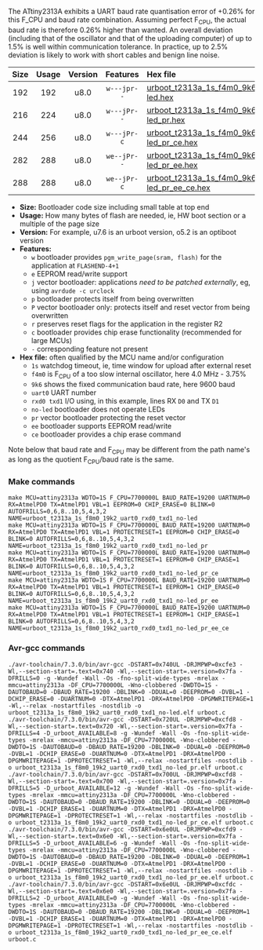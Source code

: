 The ATtiny2313A exhibits a UART baud rate quantisation error of +0.26% for this F_CPU and baud rate combination. Assuming perfect F<sub>CPU</sub>, the actual baud rate is therefore 0.26% higher than wanted. An overall deviation (including that of the oscillator and that of the uploading computer) of up to 1.5% is well within communication tolerance. In practice, up to 2.5% deviation is likely to work with short cables and benign line noise.

|Size|Usage|Version|Features|Hex file|
|:-:|:-:|:-:|:-:|:--|
|192|192|u8.0|`w---jpr--`|[urboot_t2313a_1s_f4m0_9k6_uart0_rxd0_txd1_no-led.hex](https://raw.githubusercontent.com/stefanrueger/urboot.hex/main/mcus/attiny2313a/watchdog_1_s/internal_oscillator_f-3.75%25/%2B4m000000_hz/%2B%2B%2B9k6_baud/uart0_rxd0_txd1/no-led/urboot_t2313a_1s_f4m0_9k6_uart0_rxd0_txd1_no-led.hex)|
|216|224|u8.0|`w---jPr--`|[urboot_t2313a_1s_f4m0_9k6_uart0_rxd0_txd1_no-led_pr.hex](https://raw.githubusercontent.com/stefanrueger/urboot.hex/main/mcus/attiny2313a/watchdog_1_s/internal_oscillator_f-3.75%25/%2B4m000000_hz/%2B%2B%2B9k6_baud/uart0_rxd0_txd1/no-led/urboot_t2313a_1s_f4m0_9k6_uart0_rxd0_txd1_no-led_pr.hex)|
|244|256|u8.0|`w---jPr-c`|[urboot_t2313a_1s_f4m0_9k6_uart0_rxd0_txd1_no-led_pr_ce.hex](https://raw.githubusercontent.com/stefanrueger/urboot.hex/main/mcus/attiny2313a/watchdog_1_s/internal_oscillator_f-3.75%25/%2B4m000000_hz/%2B%2B%2B9k6_baud/uart0_rxd0_txd1/no-led/urboot_t2313a_1s_f4m0_9k6_uart0_rxd0_txd1_no-led_pr_ce.hex)|
|282|288|u8.0|`we--jPr--`|[urboot_t2313a_1s_f4m0_9k6_uart0_rxd0_txd1_no-led_pr_ee.hex](https://raw.githubusercontent.com/stefanrueger/urboot.hex/main/mcus/attiny2313a/watchdog_1_s/internal_oscillator_f-3.75%25/%2B4m000000_hz/%2B%2B%2B9k6_baud/uart0_rxd0_txd1/no-led/urboot_t2313a_1s_f4m0_9k6_uart0_rxd0_txd1_no-led_pr_ee.hex)|
|288|288|u8.0|`we--jPr-c`|[urboot_t2313a_1s_f4m0_9k6_uart0_rxd0_txd1_no-led_pr_ee_ce.hex](https://raw.githubusercontent.com/stefanrueger/urboot.hex/main/mcus/attiny2313a/watchdog_1_s/internal_oscillator_f-3.75%25/%2B4m000000_hz/%2B%2B%2B9k6_baud/uart0_rxd0_txd1/no-led/urboot_t2313a_1s_f4m0_9k6_uart0_rxd0_txd1_no-led_pr_ee_ce.hex)|

- **Size:** Bootloader code size including small table at top end
- **Usage:** How many bytes of flash are needed, ie, HW boot section or a multiple of the page size
- **Version:** For example, u7.6 is an urboot version, o5.2 is an optiboot version
- **Features:**
  + `w` bootloader provides `pgm_write_page(sram, flash)` for the application at `FLASHEND-4+1`
  + `e` EEPROM read/write support
  + `j` vector bootloader: applications *need to be patched externally*, eg, using `avrdude -c urclock`
  + `p` bootloader protects itself from being overwritten
  + `P` vector bootloader only: protects itself and reset vector from being overwritten
  + `r` preserves reset flags for the application in the register R2
  + `c` bootloader provides chip erase functionality (recommended for large MCUs)
  + `-` corresponding feature not present
- **Hex file:** often qualified by the MCU name and/or configuration
  + `1s` watchdog timeout, ie, time window for upload after external reset
  + `f4m0` is F<sub>CPU</sub> of a too slow internal oscillator, here 4.0 MHz - 3.75%
  + `9k6` shows the fixed communication baud rate, here 9600 baud
  + `uart0` UART number
  + `rxd0 txd1` I/O using, in this example, lines RX `D0` and TX `D1`
  + `no-led` bootloader does not operate LEDs
  + `pr` vector bootloader protecting the reset vector
  + `ee` bootloader supports EEPROM read/write
  + `ce` bootloader provides a chip erase command


Note below that baud rate and F<sub>CPU</sub> may be different from the path name's as long as the quotient F<sub>CPU</sub>/baud rate is the same.

### Make commands
```
make MCU=attiny2313a WDTO=1S F_CPU=7700000L BAUD_RATE=19200 UARTNUM=0 RX=AtmelPD0 TX=AtmelPD1 VBL=1 EEPROM=0 CHIP_ERASE=0 BLINK=0 AUTOFRILLS=0,6,8..10,5,4,3,2 NAME=urboot_t2313a_1s_f8m0_19k2_uart0_rxd0_txd1_no-led
make MCU=attiny2313a WDTO=1S F_CPU=7700000L BAUD_RATE=19200 UARTNUM=0 RX=AtmelPD0 TX=AtmelPD1 VBL=1 PROTECTRESET=1 EEPROM=0 CHIP_ERASE=0 BLINK=0 AUTOFRILLS=0,6,8..10,5,4,3,2 NAME=urboot_t2313a_1s_f8m0_19k2_uart0_rxd0_txd1_no-led_pr
make MCU=attiny2313a WDTO=1S F_CPU=7700000L BAUD_RATE=19200 UARTNUM=0 RX=AtmelPD0 TX=AtmelPD1 VBL=1 PROTECTRESET=1 EEPROM=0 CHIP_ERASE=1 BLINK=0 AUTOFRILLS=0,6,8..10,5,4,3,2 NAME=urboot_t2313a_1s_f8m0_19k2_uart0_rxd0_txd1_no-led_pr_ce
make MCU=attiny2313a WDTO=1S F_CPU=7700000L BAUD_RATE=19200 UARTNUM=0 RX=AtmelPD0 TX=AtmelPD1 VBL=1 PROTECTRESET=1 EEPROM=1 CHIP_ERASE=0 BLINK=0 AUTOFRILLS=0,6,8..10,5,4,3,2 NAME=urboot_t2313a_1s_f8m0_19k2_uart0_rxd0_txd1_no-led_pr_ee
make MCU=attiny2313a WDTO=1S F_CPU=7700000L BAUD_RATE=19200 UARTNUM=0 RX=AtmelPD0 TX=AtmelPD1 VBL=1 PROTECTRESET=1 EEPROM=1 CHIP_ERASE=1 BLINK=0 AUTOFRILLS=0,6,8..10,5,4,3,2 NAME=urboot_t2313a_1s_f8m0_19k2_uart0_rxd0_txd1_no-led_pr_ee_ce
```

### Avr-gcc commands
```
./avr-toolchain/7.3.0/bin/avr-gcc -DSTART=0x740UL -DRJMPWP=0xcfe3 -Wl,--section-start=.text=0x740 -Wl,--section-start=.version=0x7fa -DFRILLS=0 -g -Wundef -Wall -Os -fno-split-wide-types -mrelax -mmcu=attiny2313a -DF_CPU=7700000L -Wno-clobbered -DWDTO=1S -DAUTOBAUD=0 -DBAUD_RATE=19200 -DBLINK=0 -DDUAL=0 -DEEPROM=0 -DVBL=1 -DCHIP_ERASE=0 -DUARTNUM=0 -DTX=AtmelPD1 -DRX=AtmelPD0 -DPGMWRITEPAGE=1 -Wl,--relax -nostartfiles -nostdlib -o urboot_t2313a_1s_f8m0_19k2_uart0_rxd0_txd1_no-led.elf urboot.c
./avr-toolchain/7.3.0/bin/avr-gcc -DSTART=0x720UL -DRJMPWP=0xcfd8 -Wl,--section-start=.text=0x720 -Wl,--section-start=.version=0x7fa -DFRILLS=4 -D_urboot_AVAILABLE=8 -g -Wundef -Wall -Os -fno-split-wide-types -mrelax -mmcu=attiny2313a -DF_CPU=7700000L -Wno-clobbered -DWDTO=1S -DAUTOBAUD=0 -DBAUD_RATE=19200 -DBLINK=0 -DDUAL=0 -DEEPROM=0 -DVBL=1 -DCHIP_ERASE=0 -DUARTNUM=0 -DTX=AtmelPD1 -DRX=AtmelPD0 -DPGMWRITEPAGE=1 -DPROTECTRESET=1 -Wl,--relax -nostartfiles -nostdlib -o urboot_t2313a_1s_f8m0_19k2_uart0_rxd0_txd1_no-led_pr.elf urboot.c
./avr-toolchain/7.3.0/bin/avr-gcc -DSTART=0x700UL -DRJMPWP=0xcfd8 -Wl,--section-start=.text=0x700 -Wl,--section-start=.version=0x7fa -DFRILLS=5 -D_urboot_AVAILABLE=12 -g -Wundef -Wall -Os -fno-split-wide-types -mrelax -mmcu=attiny2313a -DF_CPU=7700000L -Wno-clobbered -DWDTO=1S -DAUTOBAUD=0 -DBAUD_RATE=19200 -DBLINK=0 -DDUAL=0 -DEEPROM=0 -DVBL=1 -DCHIP_ERASE=1 -DUARTNUM=0 -DTX=AtmelPD1 -DRX=AtmelPD0 -DPGMWRITEPAGE=1 -DPROTECTRESET=1 -Wl,--relax -nostartfiles -nostdlib -o urboot_t2313a_1s_f8m0_19k2_uart0_rxd0_txd1_no-led_pr_ce.elf urboot.c
./avr-toolchain/7.3.0/bin/avr-gcc -DSTART=0x6e0UL -DRJMPWP=0xcfd9 -Wl,--section-start=.text=0x6e0 -Wl,--section-start=.version=0x7fa -DFRILLS=5 -D_urboot_AVAILABLE=6 -g -Wundef -Wall -Os -fno-split-wide-types -mrelax -mmcu=attiny2313a -DF_CPU=7700000L -Wno-clobbered -DWDTO=1S -DAUTOBAUD=0 -DBAUD_RATE=19200 -DBLINK=0 -DDUAL=0 -DEEPROM=1 -DVBL=1 -DCHIP_ERASE=0 -DUARTNUM=0 -DTX=AtmelPD1 -DRX=AtmelPD0 -DPGMWRITEPAGE=1 -DPROTECTRESET=1 -Wl,--relax -nostartfiles -nostdlib -o urboot_t2313a_1s_f8m0_19k2_uart0_rxd0_txd1_no-led_pr_ee.elf urboot.c
./avr-toolchain/7.3.0/bin/avr-gcc -DSTART=0x6e0UL -DRJMPWP=0xcfdc -Wl,--section-start=.text=0x6e0 -Wl,--section-start=.version=0x7fa -DFRILLS=2 -D_urboot_AVAILABLE=0 -g -Wundef -Wall -Os -fno-split-wide-types -mrelax -mmcu=attiny2313a -DF_CPU=7700000L -Wno-clobbered -DWDTO=1S -DAUTOBAUD=0 -DBAUD_RATE=19200 -DBLINK=0 -DDUAL=0 -DEEPROM=1 -DVBL=1 -DCHIP_ERASE=1 -DUARTNUM=0 -DTX=AtmelPD1 -DRX=AtmelPD0 -DPGMWRITEPAGE=1 -DPROTECTRESET=1 -Wl,--relax -nostartfiles -nostdlib -o urboot_t2313a_1s_f8m0_19k2_uart0_rxd0_txd1_no-led_pr_ee_ce.elf urboot.c
```

